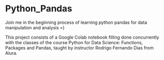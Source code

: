 # Python_Pandas
Join me in the beginning process of learning python pandas for data manipulation and analysis =)



This project consists of a Google Colab notebook filling done concurrently with the classes of the course Python for Data Science: Functions, Packages and Pandas, taught by instructor Rodrigo Fernando Dias from Alura. 
